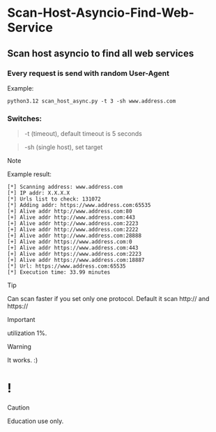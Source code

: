 # Scan-Host-Asyncio-Find-Web-Service
## Scan host asyncio to find all web services
### Every request is send with random User-Agent

Example:
```
python3.12 scan_host_async.py -t 3 -sh www.address.com
```

### Switches:
> -t (timeout), default timeout is 5 seconds

> -sh (single host), set target

> [!NOTE]
>Example result:

```
[*] Scanning address: www.address.com
[*] IP addr: X.X.X.X
[*] Urls list to check: 131072
[*] Adding addr: https://www.address.com:65535   
[+] Alive addr http://www.address.com:80
[+] Alive addr http://www.address.com:443
[+] Alive addr http://www.address.com:2223
[+] Alive addr http://www.address.com:2222
[+] Alive addr http://www.address.com:28888
[+] Alive addr https://www.address.com:0
[+] Alive addr https://www.address.com:443
[+] Alive addr https://www.address.com:2223
[+] Alive addr https://www.address.com:18887
[*] Url: https://www.address.com:65535   
[*] Execution time: 33.99 minutes
```

> [!TIP]
> Can scan faster if you set only one protocol. Default it scan http:// and https://

> [!IMPORTANT]
> utilization 1%.

> [!WARNING]
> It works. :)

# !
> [!CAUTION]
> Education use only.
